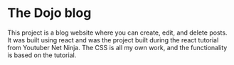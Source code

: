 # The Dojo blog

This project is a blog website where you can create, edit, and delete posts. It was built using react and was the project built during the react tutorial from Youtuber Net Ninja. The CSS is all my own work, and the functionality is based on the tutorial.


